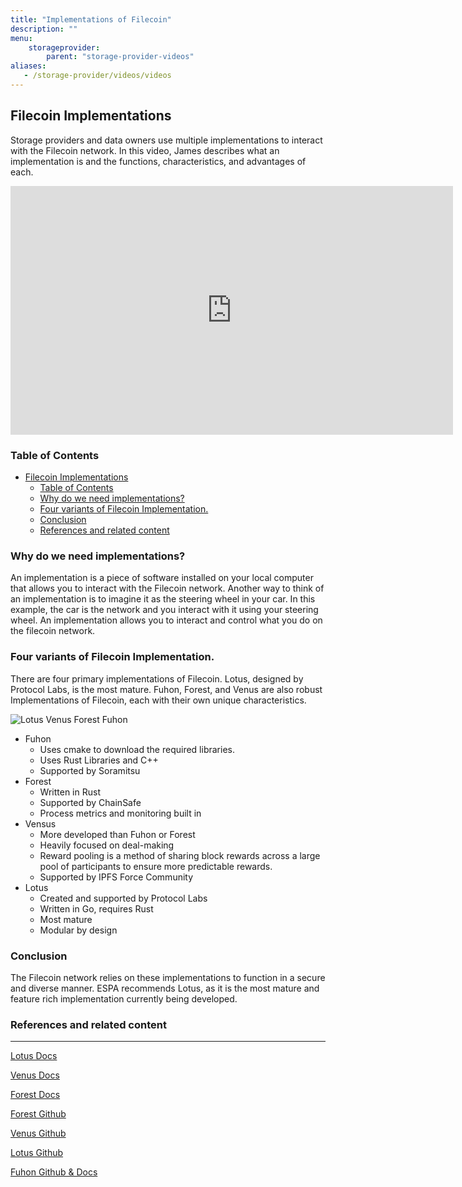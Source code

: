 ```yaml
---
title: "Implementations of Filecoin"
description: ""
menu:
    storageprovider:
        parent: "storage-provider-videos"
aliases:
   - /storage-provider/videos/videos
---
```


## Filecoin Implementations

Storage providers and data owners use multiple implementations to interact with the Filecoin network. In this video, James describes what an implementation is and the functions, characteristics, and advantages of each. 


<iframe width="708" height="398" src="https://www.youtube.com/embed/aAv5JTIJHNU?list=PL_0VrY55uV1-rriLu3aH-8Q1b9Xqf0_Zs" title="ESPA Module 2C - Filecoin Implementations" frameborder="0" allow="accelerometer; autoplay; clipboard-write; encrypted-media; gyroscope; picture-in-picture" allowfullscreen></iframe>

### Table of Contents

<!-- START doctoc generated TOC please keep comment here to allow auto update -->
<!-- DON'T EDIT THIS SECTION, INSTEAD RE-RUN doctoc TO UPDATE -->

- [Filecoin Implementations](#filecoin-implementations)
  - [Table of Contents](#table-of-contents)
  - [Why do we need implementations?](#why-do-we-need-implementations)
  - [Four variants of Filecoin Implementation.](#four-variants-of-filecoin-implementation)
  - [Conclusion](#conclusion)
  - [References and related content](#references-and-related-content)

<!-- END doctoc generated TOC please keep comment here to allow auto update -->


### Why do we need implementations?

 An implementation is a piece of software installed on your local computer that allows you to interact with the Filecoin network. Another way to think of an implementation is to imagine it as the steering wheel in your car. In this example, the car is the network and you interact with it using your steering wheel. An implementation allows you to interact and control what you do on the filecoin network. 

### Four variants of Filecoin Implementation.

There are four primary implementations of Filecoin. Lotus, designed by Protocol Labs, is the most mature. Fuhon, Forest, and Venus are also robust Implementations of Filecoin, each with their own unique characteristics. 

![Lotus Venus Forest Fuhon](https://i.imgur.com/809w6ix.png)

- Fuhon
    - Uses cmake to download the required libraries.
    - Uses Rust Libraries and C++
    - Supported by Soramitsu
- Forest
    - Written in Rust
    - Supported by ChainSafe
    - Process metrics and monitoring built in
- Vensus
    - More developed than Fuhon or Forest
    - Heavily focused on deal-making
    - Reward pooling is a method of sharing block rewards across a large pool of participants to ensure more predictable rewards.
    - Supported by IPFS Force Community
- Lotus
    - Created and supported by Protocol Labs
    - Written in Go, requires Rust
    - Most mature
    - Modular by design

### Conclusion

The Filecoin network relies on these implementations to function in a secure and diverse manner. ESPA recommends Lotus, as it is the most mature and feature rich implementation currently being developed. 

### References and related content

---

[Lotus Docs](https://lotus.filecoin.io/)

[Venus Docs](https://venus.filecoin.io/intro/#preface)

[Forest Docs](https://chainsafe.github.io/forest/)

[Forest Github](https://github.com/chainsafe/forest)

[Venus Github](https://github.com/filecoin-project/venus)

[Lotus Github](https://github.com/filecoin-project/lotus)

[Fuhon Github & Docs](https://github.com/filecoin-project/cpp-filecoin)
